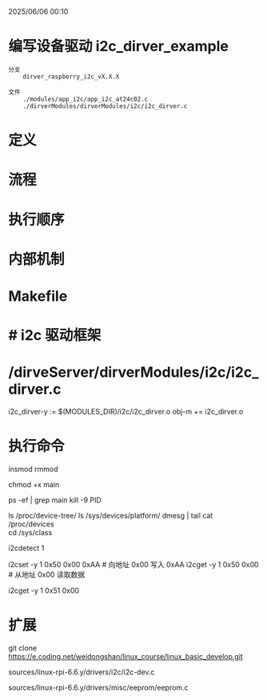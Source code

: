 2025/06/06 00:10
#  编写设备驱动 i2c_dirver_example
    分支
        dirver_raspberry_i2c_vX.X.X

    文件
        ./modules/app_i2c/app_i2c_at24c02.c
        ./dirverModules/dirverModules/i2c/i2c_dirver.c

# 定义


# 流程


# 执行顺序


# 内部机制


# Makefile
# # i2c 驱动框架
# /dirveServer/dirverModules/i2c/i2c_dirver.c
i2c_dirver-y := $(MODULES_DIR)/i2c/i2c_dirver.o
obj-m += i2c_dirver.o



# 执行命令


insmod
rmmod

chmod +x main

ps -ef | grep main
kill -9 PID

ls /proc/device-tree/
ls /sys/devices/platform/
dmesg | tail
cat /proc/devices  
cd /sys/class 


i2cdetect 1


i2cset -y 1 0x50 0x00 0xAA  # 向地址 0x00 写入 0xAA
i2cget -y 1 0x50 0x00       # 从地址 0x00 读取数据

i2cget -y 1 0x51 0x00 

# 扩展
git clone https://e.coding.net/weidongshan/linux_course/linux_basic_develop.git



sources/linux-rpi-6.6.y/drivers/i2c/i2c-dev.c

sources/linux-rpi-6.6.y/drivers/misc/eeprom/eeprom.c


